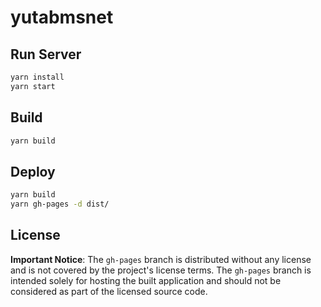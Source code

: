 # yutabmsnet

## Run Server

```bash
yarn install
yarn start
```

## Build

```bash
yarn build
```

## Deploy

```bash
yarn build
yarn gh-pages -d dist/
```

## License

**Important Notice**: The `gh-pages` branch is distributed without any license and is not covered by the project's license terms. The `gh-pages` branch is intended solely for hosting the built application and should not be considered as part of the licensed source code.
